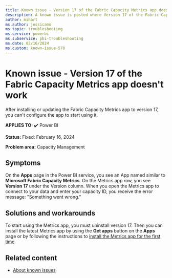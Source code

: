 ```yaml
---
title: Known issue - Version 17 of the Fabric Capacity Metrics app doesn't work
description: A known issue is posted where Version 17 of the Fabric Capacity Metrics app doesn't work
author: mihart
ms.author: jessicamo
ms.topic: troubleshooting
ms.service: powerbi
ms.subservice: pbi-troubleshooting
ms.date: 02/16/2024
ms.custom: known-issue-570
---
```


# Known issue - Version 17 of the Fabric Capacity Metrics app doesn't work

After installing or updating the Fabric Capacity Metrics app to version 17, you can't configure the app to start using it.

**APPLIES TO:** ✔️ Power BI

**Status:** Fixed: February 16, 2024

**Problem area:** Capacity Management

## Symptoms

On the **Apps** page in the Power BI service, you see an App named similar to **Microsoft Fabric Capacity Metrics**.  On the Metrics app row, you see **Version 17** under the Version column. When you open the Metrics app to connect to your data and enter your capacity ID, you receive the error message: "Something went wrong."

## Solutions and workarounds

To start using the Metrics app, you must uninstall version 17. Then you can install the latest Metrics app by using the **Get apps** button on the **Apps** page or by following the instructions to [install the Metrics app for the first time](/fabric/enterprise/metrics-app-install?tabs=1st).

## Related content

- [About known issues](/power-bi/troubleshoot/known-issues/power-bi-known-issues)
